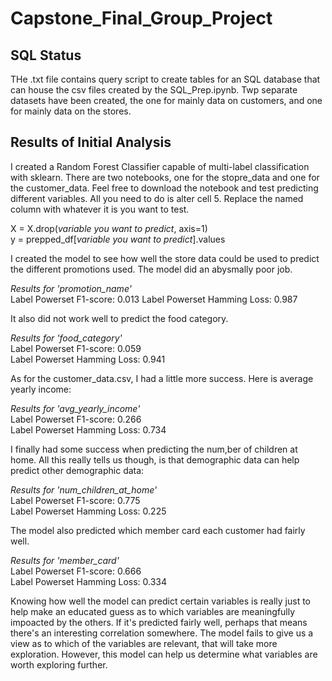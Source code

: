 # Capstone_Final_Group_Project
## SQL Status
THe .txt file contains query script to create tables for an SQL database that can house the csv files created by the SQL_Prep.ipynb. Twp separate datasets have been created, the one for mainly data on customers, and one for mainly data on the stores.
## Results of Initial Analysis
I created a Random Forest Classifier capable of multi-label classification with sklearn. There are two notebooks, one for the stopre_data and one for the customer_data. Feel free to download the notebook and test predicting different variables. All you need to do is alter cell 5. Replace the named column with whatever it is you want to test. 

X = X.drop(*variable you want to predict*, axis=1) <br>
y = prepped_df[*variable you want to predict*].values

I created the model to see how well the store data could be used to predict the different promotions used. The model did an abysmally poor job.

*Results for 'promotion_name'* <br>
Label Powerset F1-score: 0.013
Label Powerset Hamming Loss: 0.987

It also did not work well to predict the food category.

*Results for 'food_category'* <br>
Label Powerset F1-score: 0.059 <br>
Label Powerset Hamming Loss: 0.941

As for the customer_data.csv, I had a little more success. Here is average yearly income:

*Results for 'avg_yearly_income'* <br>
Label Powerset F1-score: 0.266 <br>
Label Powerset Hamming Loss: 0.734

I finally had some success when predicting the num,ber of children at home. All this really tells us though, is that demographic data can help predict other demographic data:

*Results for 'num_children_at_home'* <br>
Label Powerset F1-score: 0.775 <br>
Label Powerset Hamming Loss: 0.225

The model also predicted which member card each customer had fairly well.

*Results for 'member_card'* <br>
Label Powerset F1-score: 0.666 <br>
Label Powerset Hamming Loss: 0.334

Knowing how well the model can predict certain variables is really just to help make an educated guess as to which variables are meaningfully impoacted by the others. If it's predicted fairly well, perhaps that means there's an interesting correlation somewhere. The model fails to give us a view as to which of the variables are relevant, that will take more exploration. However, this model can help us determine what variables are worth exploring further.
